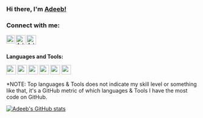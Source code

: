 ### Hi there, I'm [Adeeb!](https://github.com/MonwarAdeeb)

### Connect with me:

[<img align="left" alt="Adeeb | LinkedIn" width="22px" src="https://png.pngtree.com/png-clipart/20190516/original/pngtree-linkedin-png-icon-design-elements-png-image_3562011.jpg" />][linkedin]
[<img align="left" alt="Adeeb | Gmail" width="25px" src="https://i.dlpng.com/static/png/6438643_preview.png" />][email]
[<img align="left" alt="Adeeb | Facebook" width="25px" src="https://www.pngkey.com/png/detail/839-8393923_facebook-icon-free-download-png-and-vector-facebook.png" />][facebook]

<br/>
<br/>

<!--
**MonwarAdeeb/MonwarAdeeb** is a ✨ _special_ ✨ repository because its `README.md` (this file) appears on your GitHub profile.

Here are some ideas to get you started:

- 👋
- 🔭 I’m currently working on ...
- 🌱 I’m currently learning ...
- 👯 I’m looking to collaborate on ...
- 🤔 I’m looking for help with ...
- 💬 Ask me about ...
- 📫 How to reach me: ...
- 😄 Pronouns: ...
- ⚡ Fun fact: ...
-->


**Languages and Tools:**  
<!-- VS Code, Python, Odoo, PostgreSQL, Git, GitHub -->
<code><img height="25" src="https://upload.wikimedia.org/wikipedia/commons/thumb/9/9a/Visual_Studio_Code_1.35_icon.svg/1024px-Visual_Studio_Code_1.35_icon.svg.png"></code>
<code><img height="25" src="https://icons.iconarchive.com/icons/cornmanthe3rd/plex/256/Other-python-icon.png"></code>
<code><img height="25" src="https://image.pngaaa.com/63/4074063-middle.png"></code>
<code><img height="25" src="https://encrypted-tbn0.gstatic.com/images?q=tbn:ANd9GcSe4FebGO4LQaNFxnZwXSyTOR5VMabxnNZxxCvFB1K_y5E8MQSKlWhbKbZs_4UDABtsTIA&usqp=CAU"></code>
<code><img height="25" src="https://e7.pngegg.com/pngimages/713/558/png-clipart-computer-icons-pro-git-github-logo-text-logo-thumbnail.png"></code>
<code><img height="25" src="https://banner2.cleanpng.com/20190425/kuy/kisspng-computer-icons-github-clip-art-transparency-free-c-ebess-uq-undergrate-electrical-engineering-stude-5cc270f9d845d4.1334546315562467778859.jpg"></code>


*NOTE: Top languages & Tools does not indicate my skill level or something like that, it's a GitHub metric of which languages & Tools I have the most code on GitHub.


[![Adeeb's GitHub stats](https://github-readme-stats.vercel.app/api?username=MonwarAdeeb&count_private=true&show_icons=true&theme=great-gatsby)](https://github.com/MonwarAdeeb)


[linkedin]: https://linkedin.com/in/MonwarAdeeb
[email]: mailto:monwar.adeeb@gmail.com
[facebook]: https://facebook.com/MonwarAdeeb
